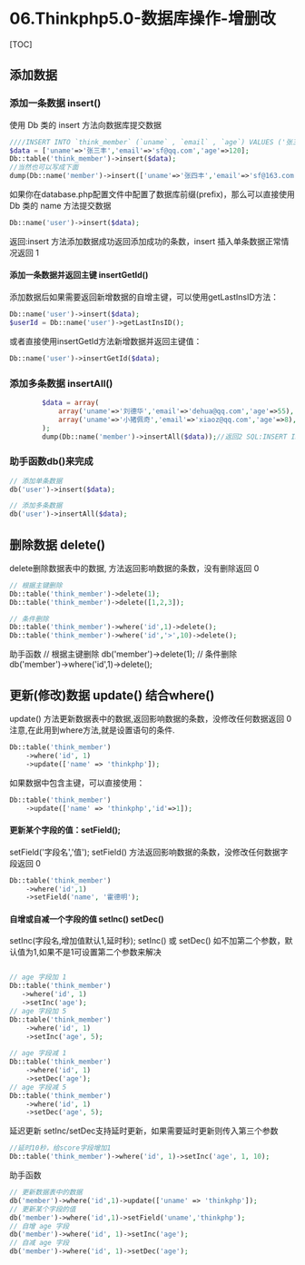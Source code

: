 # 06.Thinkphp5.0-数据库操作-增删改
[TOC]

## 添加数据
### 添加一条数据 insert()
使用 Db 类的 insert 方法向数据库提交数据
```php
////INSERT INTO `think_member` (`uname` , `email` , `age`) VALUES ('张三丰' , 'sf@qq.com' , 120)
$data = ['uname'=>'张三丰','email'=>'sf@qq.com','age'=>120];
Db::table('think_member')->insert($data);
//当然也可以写成下面
dump(Db::name('member')->insert(['uname'=>'张四丰','email'=>'sf@163.com','age'=>110]));
```

如果你在database.php配置文件中配置了数据库前缀(prefix)，那么可以直接使用 Db 类的 name 方法提交数据
```php
Db::name('user')->insert($data);
```
返回:insert 方法添加数据成功返回添加成功的条数，insert 插入单条数据正常情况返回 1

#### 添加一条数据并返回主键 insertGetId()
添加数据后如果需要返回新增数据的自增主键，可以使用getLastInsID方法：
```php
Db::name('user')->insert($data);
$userId = Db::name('user')->getLastInsID();
```

或者直接使用insertGetId方法新增数据并返回主键值：
```php
Db::name('user')->insertGetId($data);
```

### 添加多条数据 insertAll()
```php
        $data = array(
            array('uname'=>'刘德华','email'=>'dehua@qq.com','age'=>55),
            array('uname'=>'小猪佩奇','email'=>'xiaoz@qq.com','age'=>8),
        );
        dump(Db::name('member')->insertAll($data));//返回2 SQL:INSERT INTO `think_member` (`uname` , `email` , `age`) VALUES ( '刘德华','dehua@qq.com',55 ) , ( '小猪佩奇','xiaoz@qq.com',8 );
```

### 助手函数db()来完成
```php
// 添加单条数据
db('user')->insert($data);

// 添加多条数据
db('user')->insertAll($data);
```

##  删除数据 delete()
delete删除数据表中的数据, 方法返回影响数据的条数，没有删除返回 0
```php
// 根据主键删除
Db::table('think_member')->delete(1);
Db::table('think_member')->delete([1,2,3]);

// 条件删除    
Db::table('think_member')->where('id',1)->delete();
Db::table('think_member')->where('id','>',10)->delete();
```
助手函数
// 根据主键删除
db('member')->delete(1);
// 条件删除    
db('member')->where('id',1)->delete();


## 更新(修改)数据 update() 结合where()
update() 方法更新数据表中的数据,返回影响数据的条数，没修改任何数据返回 0
注意,在此用到where方法,就是设置语句的条件.
```php
Db::table('think_member')
    ->where('id', 1)
    ->update(['name' => 'thinkphp']);
```

如果数据中包含主键，可以直接使用：
```php
Db::table('think_member')
    ->update(['name' => 'thinkphp','id'=>1]);
```

#### 更新某个字段的值：setField();
setField('字段名','值');
setField() 方法返回影响数据的条数，没修改任何数据字段返回 0
```php
Db::table('think_member')
    ->where('id',1)
    ->setField('name', '霍德明');
```

#### 自增或自减一个字段的值 setInc() setDec()
setInc(字段名,增加值默认1,延时秒);
setInc() 或 setDec() 如不加第二个参数，默认值为1,如果不是1可设置第二个参数来解决
```php

// age 字段加 1
Db::table('think_member')
   ->where('id', 1)
   ->setInc('age');
// age 字段加 5
Db::table('think_member')
    ->where('id', 1)
    ->setInc('age', 5);
    
// age 字段减 1
Db::table('think_member')
    ->where('id', 1)
    ->setDec('age');
// age 字段减 5
Db::table('think_member')
    ->where('id', 1)
    ->setDec('age', 5);
```
延迟更新
setInc/setDec支持延时更新，如果需要延时更新则传入第三个参数
```php
//延时10秒，给score字段增加1
Db::table('think_member')->where('id', 1)->setInc('age', 1, 10);
```
助手函数
```php
// 更新数据表中的数据
db('member')->where('id',1)->update(['uname' => 'thinkphp']);
// 更新某个字段的值
db('member')->where('id',1)->setField('uname','thinkphp');
// 自增 age 字段
db('member')->where('id', 1)->setInc('age');
// 自减 age 字段
db('member')->where('id', 1)->setDec('age');
```








